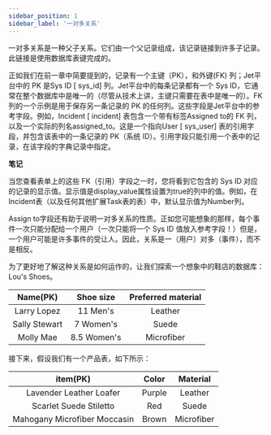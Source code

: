 ```yaml
---
sidebar_position: 1
sidebar_label: '一对多关系'
---
```

一对多关系是一种父子关系。它们由一个父记录组成，该记录链接到许多子记录。此链接是使用数据库表键完成的。  


正如我们在前一章中简要提到的，记录有一个主键（PK），和外键(FK) 列；Jet平台中的 PK 是Sys ID [ sys_id] 列。Jet平台中的每条记录都有一个 Sys ID，它通常在整个数据库中是唯一的（尽管从技术上讲，主键只需要在表中是唯一的）。FK 列的一个示例是用于保存另一条记录的 PK 的任何列。这些字段是Jet平台中的参考字段。例如，Incident [ incident] 表包含一个带有标签Assigned to的 FK 列，以及一个实际的列名assigned_to。这是一个指向User [ sys_user] 表的引用字段，并包含该表中的一条记录的 PK（系统 ID）。引用字段只能引用一个表中的记录，在该字段的字典记录中指定。  


**笔记**  

当您查看表单上的这些 FK（引用）字段之一时，您将看到它包含的 Sys ID 对应的记录的显示值。显示值是display_value属性设置为true的列中的值。例如，在Incident表（以及任何其他扩展Task表的表）中，默认显示值为Number列。  


Assign to字段还有助于说明一对多关系的性质。正如您可能想象的那样，每个事件一次只能分配给一个用户（一次只能将一个 Sys ID 值放入参考字段！）但是，一个用户可能是许多事件的受让人。因此，关系是一（用户）对多（事件），而不是相反。  


为了更好地了解这种关系是如何运作的，让我们探索一个想象中的鞋店的数据库：Lou's Shoes。  

| Name(PK) | Shoe size | Preferred material |
| :----:| :----: | :----: |
| Larry Lopez | 11 Men's | Leather |
| Sally Stewart | 7 Women's | Suede |
| Molly Mae | 8.5 Women's | Microfiber |
  
  接下来，假设我们有一个产品表，如下所示：  
  
| item(PK) | Color | Material |
| :----:| :----: | :----: |
| Lavender Leather Loafer | Purple | Leather |
| Scarlet Suede Stiletto | Red | Suede |
| Mahogany Microfiber Moccasin | Brown | Microfiber |




